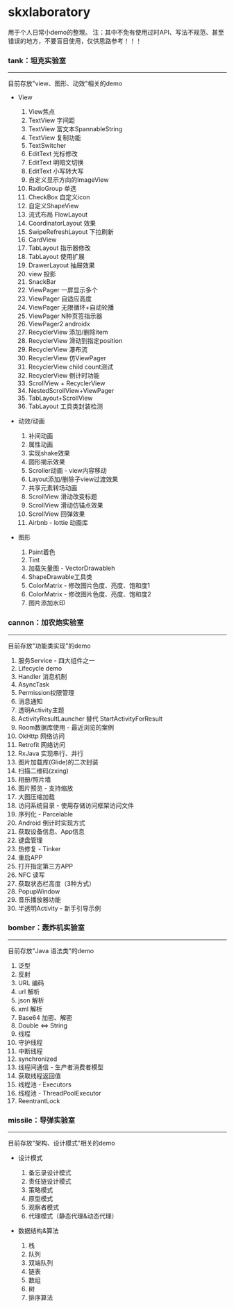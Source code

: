 # skxlaboratory

用于个人日常小demo的整理。
注：其中不免有使用过时API、写法不规范、甚至错误的地方，不要盲目使用，仅供思路参考！！！

###  tank：坦克实验室
___

目前存放"view、图形、动效"相关的demo
+ View
	1. View焦点
	2. TextView 字间距
	3. TextView 富文本SpannableString
	4. TextView 复制功能
	5. TextSwitcher
	6. EditText 光标修改
	7. EditText 明暗文切换
	8. EditText 小写转大写
	9. 自定义显示方向的ImageView
	10. RadioGroup 单选
	11. CheckBox 自定义icon
	12. 自定义ShapeView
	13. 流式布局 FlowLayout
	14. CoordinatorLayout 效果
	15. SwipeRefreshLayout 下拉刷新
	16. CardView
	17. TabLayout 指示器修改
	18. TabLayout 使用扩展
	19. DrawerLayout 抽屉效果
	20. view 投影
	21. SnackBar
	22. ViewPager 一屏显示多个
	23. ViewPager 自适应高度
	24. ViewPager 无限循环+自动轮播
	25. ViewPager N种页签指示器
	26. ViewPager2 androidx
	27. RecyclerView 添加/删除item
	28. RecyclerView 滑动到指定position
	29. RecyclerView 瀑布流
	30. RecyclerView 仿ViewPager
	31. RecyclerView child count测试
	32. RecyclerView 倒计时功能
	33. ScrollView + RecyclerView
	34. NestedScrollView+ViewPager
	35. TabLayout+ScrollView
	36. TabLayout 工具类封装检测
	
+ 动效/动画
	1. 补间动画
	2. 属性动画
	3. 实现shake效果
	4. 圆形揭示效果
	5. Scroller动画 - view内容移动
	6. Layout添加/删除子view过渡效果
	7. 共享元素转场动画
	8. ScrollView 滑动改变标题
	9. ScrollView 滑动仿锚点效果
	10. ScrollView 回弹效果
	11. Airbnb - lottie 动画库

+ 图形
	1. Paint着色 
	2. Tint
	3. 加载矢量图 - VectorDrawableh
	4. ShapeDrawable工具类
	5. ColorMatrix - 修改图片色度、亮度、饱和度1
	6. ColorMatrix - 修改图片色度、亮度、饱和度2
	7. 图片添加水印
	
	

### cannon：加农炮实验室
_________

目前存放"功能类实现"的demo
1. 服务Service - 四大组件之一
2. Lifecycle demo
3. Handler 消息机制
4. AsyncTask
5. Permission权限管理
6. 消息通知
7. 透明Activity主题
8. ActivityResultLauncher 替代 StartActivityForResult
9. Room数据库使用 - 最近浏览的案例
10. OkHttp 网络访问
11. Retrofit 网络访问
12. RxJava 实现串行、并行
13. 图片加载库(Glide)的二次封装
14. 扫描二维码(zxing)
15. 相册/照片墙
16. 图片预览 - 支持缩放
17. 大图压缩加载
18. 访问系统目录 - 使用存储访问框架访问文件
19. 序列化 - Parcelable
20. Android 倒计时实现方式
21. 获取设备信息、App信息
22. 键盘管理
23. 热修复 - Tinker
24. 重启APP
25. 打开指定第三方APP
26. NFC 读写
27. 获取状态栏高度（3种方式）
28. PopupWindow
29. 音乐播放器功能
30. 半透明Activity - 新手引导示例


### bomber：轰炸机实验室
___

目前存放"Java 语法类"的demo

1. 泛型
2. 反射
3. URL 编码
4. url 解析
5. json 解析
6. xml 解析
7. Base64 加密、解密
8. Double <=> String
9. 线程
10. 守护线程
11. 中断线程
12. synchronized
13. 线程间通信 - 生产者消费者模型
14. 获取线程返回值
15. 线程池 - Executors
16. 线程池 - ThreadPoolExecutor
17. ReentrantLock


### missile：导弹实验室
-----
目前存放"架构、设计模式"相关的demo

+ 设计模式
	1. 备忘录设计模式
	2. 责任链设计模式
	3. 策略模式
	4. 原型模式
	5. 观察者模式
	6. 代理模式（静态代理&动态代理）
	
+ 数据结构&算法
	1. 栈
	2. 队列
	3. 双端队列
	4. 链表
	5. 数组
	6. 树
	7. 排序算法

